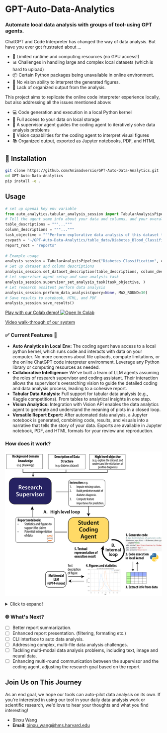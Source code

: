 # GPT-Auto-Data-Analytics 

### Automate local data analysis with groups of tool-using GPT agents. 

ChatGPT and Code Interpreter has changed the way of data analysis.
But have you ever got frustrated about ...

* 🤔 Limited runtime and computing resources (no GPU access!)
* 📊 Challenges in handling large and complex local datasets (which is hard to upload)
* 📦 Certain Python packages being unavailable in online environment.
* 🚫 No vision ability to interpret the generated figures.
* 🧩 Lack of organized output from the analysis.


This project aims to replicate the online code interpreter experience locally, but also addressing all the issues mentioned above:

* 💻 Code generation and execution in a local Python kernel
* 📂 Full access to your data on local storage
* 🤖 A supervisor agent guides the coding agent to iteratively solve data analysis problems
* 👀 Vision capabilities for the coding agent to interpret visual figures
* 📚 Organized output, exported as Jupyter notebooks, PDF, and HTML
<!-- A data analysis project is usually motivated by a high level question and then break it down into  -->

<!-- ## 🚀 Current Project Status: Transforming Data Analysis

Here's a glimpse of the magic happening behind the scenes: -->

## 🚀 Installation
```bash
git clone https://github.com/Animadversio/GPT-Auto-Data-Analytics.git
cd GPT-Auto-Data-Analytics
pip install -e .
```
## Usage 

```python
# set up openai key env variable
from auto_analytics.tabular_analysis_session import TabularAnalysisPipeline
# Tell the agent some info about your data and columns, and your overall objective.
table_descriptions = """..."""
column_descriptions = """..."""
task_objective = """Perform explorative data analysis of this dataset to uncover relationships among different variables."""
csvpath = "~/GPT-Auto-Data-Analytics/table_data/Diabetes_Blood_Classification.csv"
report_root = "reports"

# Example usage
analysis_session = TabularAnalysisPipeline("Diabetes_Classification", csvpath, report_root=report_root)
# Set up dataset and column descriptions
analysis_session.set_dataset_description(table_descriptions, column_descriptions)
# Let supervisor agent setup and save analysis task
analysis_session.supervisor_set_analysis_task(task_objective, ) 
# Let research assitent perform data analysis
analysis_session.perform_data_analysis(query=None, MAX_ROUND=30)
# Save results to notebook, HTML, and PDF
analysis_session.save_results()
```

[Play with our Colab demo! ![Open In Colab](https://colab.research.google.com/assets/colab-badge.svg)](https://colab.research.google.com/drive/17DnAiE6EdAtLfX7xjdxvMEV5HUtBKTq6?usp=sharing)

[Video walk-through of our system](https://youtu.be/APP0uvU3QAQ?si=B4bVy646wH1WkMxX)

### ✅ Current Features 🌟

- **Auto Analytics in Local Env:** The coding agent have access to a local python kernel, which runs code and interacts with data on your computer. No more concerns about file uploads, compute limitations, or the online ChatGPT code interpreter environment. Leverage any Python library or computing resources as needed.
- **Collaborative Intelligence:** We've built a team of LLM agents assuming the roles of research supervisor and coding assistant. Their interaction allows the supervisor's overarching vision to guide the detailed coding and data analysis process, leading to a cohesive report.
- **Tabular Data Analysis:** Full support for tabular data analysis (e.g., Kaggle competitions). From tables to analytical insights in one step.
- **Vision Analytics:** Integration with Vision API enables the data analytics agent to generate and understand the meaning of plots in a closed loop.
- **Versatile Report Export:** After automated data analysis, a Jupyter notebook is generated, combining code, results, and visuals into a narrative that tells the story of your data. Exports are available in Jupyter notebook, PDF, and HTML formats for your review and reproduction.

### How does it work? 
![](Schematics.png)
<details>
  <summary>Click to expand!</summary>

  **System Overview**. Our high-level idea is to emulate the workflow in research labs: we will assign roles to AI agents, such as research supervisor or student coding agent and let them work in a closed loop. The supervisor, equipped with broader background knowledge, is tasked to set an overarching research goal, and then break it down into detailed code-solvable tasks which are sent to the student. Then, the student coding agent, equipped with coding tool and vision capability, will tackle the tasks one-by-one, synthesizing their findings into reports for the supervisor's review. This iterative process allows the supervisor to refine their understanding and possibly adjust the research agenda, prompting further investigation. Through this collaborative effort, both parties converge to a unified conclusion, culminating in a final report with code, figures and text interpretations. 

  **Internal Coding Loop**. At the core of our system lies the coding agent, an LLM agent who is tasked for conducting interactive data analysis. This agent will take in task objective, and then analyze datasets by outputting code snippets, which are executed in a local IPython kernel. The results of code execution (including error message) will be sent back to LLM in the form of text strings. Notably, when figures are generated, they will also be turned into text descriptions by a multimodal LLM prompted to interpret the figure .
  
</details>

### 🌐 What's Next?
- [ ] Better report summarization.
- [ ] Enhanced report presentation. (filtering, formating etc.)
- [ ] CLI interface to auto data analysis. 
- [ ] Addressing complex, multi-file data analysis challenges.
- [ ] Tackling multi-modal data analysis problems, including text, image and neural data.
- [ ] Enhancing multi-round communication between the supervisor and the coding agent, adjusting the research goal based on the report

## Join Us on This Journey
As an end goal, we hope our tools can auto-pilot data analysis on its own. 
If you're interested in using our tool in your daily data analysis work or scientific research, we'd love to hear your thoughts and what you find interesting!

* Binxu Wang 
* **Email**: binxu_wang@hms.harvard.edu


